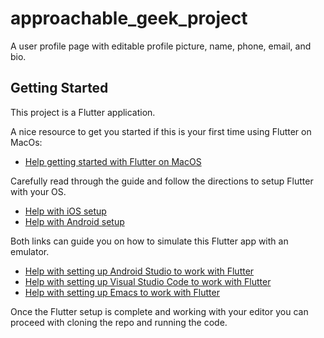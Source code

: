 # approachable_geek_project

A user profile page with editable profile picture, name, phone, email, and bio.

## Getting Started

This project is a Flutter application.

A nice resource to get you started if this is your first time using Flutter on MacOs:

- [Help getting started with Flutter on MacOS](https://flutter.dev/docs/get-started/install/macos)

Carefully read through the guide and follow the directions to setup Flutter with your OS.

- [Help with iOS setup](https://flutter.dev/docs/get-started/install/macos#ios-setup)
- [Help with Android setup](https://flutter.dev/docs/get-started/install/macos#android-setup)

Both links can guide you on how to simulate this Flutter app with an emulator.

- [Help with setting up Android Studio to work with Flutter](https://flutter.dev/docs/get-started/editor)
- [Help with setting up Visual Studio Code to work with Flutter](https://flutter.dev/docs/get-started/editor?tab=vscode)
- [Help with setting up Emacs to work with Flutter](https://flutter.dev/docs/get-started/editor?tab=emacs)

Once the Flutter setup is complete and working with your editor you can proceed with cloning the repo and running the code.
